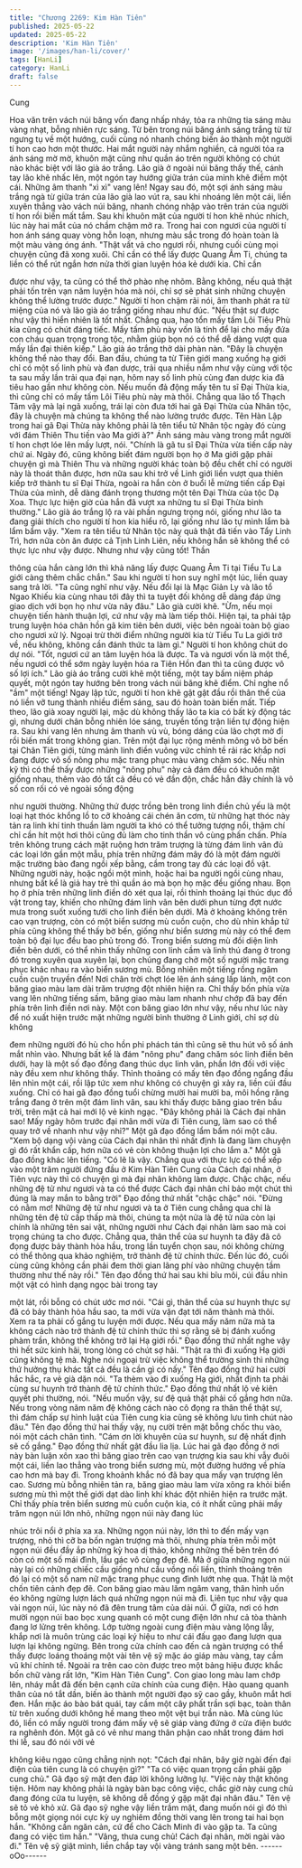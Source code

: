 ```yaml
---
title: "Chương 2269: Kim Hàn Tiên"
published: 2025-05-22
updated: 2025-05-22
description: 'Kim Hàn Tiên'
image: '/images/han-li/cover/'
tags: [HanLi]
category: HanLi
draft: false
---
```


Cung

Hoa văn trên vách núi băng vốn đang nhấp nháy, tỏa ra những tia
sáng màu vàng nhạt, bỗng nhiên rực sáng.
Từ bên trong núi băng ánh sáng trắng từ từ ngưng tụ về một
hướng, cuối cùng nó nhanh chóng biến ảo thành một người tí hon
cao hơn một thước.
Hai mắt người này nhắm nghiền, cả người tỏa ra ánh sáng mờ
mờ, khuôn mặt cũng như quần áo trên người không có chút nào
khác biệt với lão già áo trắng.
Lão già ở ngoài núi băng thấy thế, cánh tay lão khẽ nhấc lên, một
ngón tay hướng giữa trán của mỉnh khẽ điểm một cái.
Những âm thanh "xì xì" vang lên!
Ngay sau đó, một sợi ánh sáng màu trắng ngà từ giữa trán của
lão già lao vút ra, sau khi nhoáng lên một cái, liền xuyên thẳng
vào vách núi băng, nhanh chóng nhập vào trên trán của người tí
hon rồi biến mất tắm.
Sau khi khuôn mặt của người tí hon khẽ nhúc nhích, lúc này hai
mắt của nó chầm chậm mở ra.
Trong hai con ngươi của người tí hon ánh sáng quay vòng hỗn
loạn, nhưng màu sắc trong đó hoàn toàn là một màu vàng óng
ánh.
"Thật vất vả cho ngươi rồi, nhưng cuối cùng mọi chuyện cũng đã
xong xuôi. Chỉ cần có thể lấy được Quang Âm Ti, chúng ta liền có
thể rút ngắn hơn nửa thời gian luyện hóa kẻ dưới kia. Chỉ cần

được như vậy, ta cũng có thể thở phào nhẹ nhõm. Bằng không,
nếu quả thật phải tốn trên vạn năm luyện hóa mà nói, chỉ sợ sẽ
phát sinh những chuyện không thể lường trước được." Người tí
hon chậm rãi nói, âm thanh phát ra từ miệng của nó và lão già áo
trắng giống nhau như đúc.
"Nếu thật sự được như vậy thì hiển nhiên là tốt nhất. Chẳng qua,
hao tổn mấy tấm Lôi Tiêu Phù kia cũng có chút đáng tiếc. Mấy
tấm phù này vốn là tính để lại cho mấy đứa con cháu quan trọng
trong tộc, nhằm giúp bọn nó có thể dễ dàng vượt qua mấy lần đại
thiên kiếp." Lão già áo trắng thở dài phàn nàn.
"Đây là chuyện không thể nào thay đổi. Ban đầu, chúng ta từ Tiên
giới mang xuống hạ giới chỉ có một số linh phù và đan dược, trải
qua nhiều nắm như vậy cùng với tộc ta sau mấy lần trải qua đại
nạn, hôm nay số linh phù cùng đan dược kia đã tiêu hao gần như
không còn. Nếu muốn đả động mấy tên tu sĩ Đại Thừa kia, thì
cũng chỉ có mấy tấm Lôi Tiêu phù này mà thôi. Chẳng qua lão tổ
Thạch Tâm vậy mà lại ngã xuống, trái lại còn đưa tới hai gã Đại
Thừa của Nhân tộc, đây là chuyện mà chúng ta không thể nào
lường trước được. Tên Hàn Lập trong hai gã Đại Thừa này không
phải là tên tiểu tử Nhân tộc ngày đó cùng với đám Thiên Thu tiến
vào Ma giới à?" Ánh sáng màu vàng trong mắt người tí hon chợt
lóe lên mấy lượt, nói.
"Chính là gã tu sĩ Đại Thừa vừa tiến cấp này chứ ai. Ngày đó,
cũng không biết đám người bọn họ ở Ma giới gặp phải chuyện gì
mà Thiên Thu và những người khác toàn bộ đều chết chỉ có người
này là thoát thân được, hơn nữa sau khi trở về Linh giới liền vượt
qua thiên kiếp trở thành tu sĩ Đại Thừa, ngoài ra hắn còn ở buổi lễ
mừng tiến cấp Đại Thừa của mình, dễ dàng đánh trọng thương
một tên Đại Thừa của tộc Dạ Xoa. Thực lực hiện giờ của hắn đã
vượt xa những tu sĩ Đại Thừa bình thường." Lão già áo trắng lộ ra
vài phần ngưng trọng nói, giống như lão ta đang giải thích cho
người tí hon kia hiểu rõ, lại giống như lão tự mình lẩm bà lẩm
bẩm vậy.
"Xem ra tên tiểu tử Nhân tộc này quả thật đã tiến vào Tẩy Linh Trì,
hơn nữa còn ăn được cả Tịnh Linh Liên, nếu không hắn sẽ không
thể có thực lực như vậy được. Nhưng như vậy cũng tốt! Thần

thông của hắn càng lớn thì khả năng lấy được Quang Âm Ti tại
Tiểu Tu La giới càng thêm chắc chắn." Sau khi người tí hon suy
nghĩ một lúc, liền quay sang trả lời.
"Ta cũng nghĩ như vậy. Nếu đổi lại là Mạc Giản Ly và lão tổ Ngao
Khiếu kia cùng nhau tới đây thì ta tuyệt đối không dễ dàng đáp
ứng giao dịch với bọn họ như vừa nãy đâu." Lão già cười khẽ.
"Ừm, nếu mọi chuyện tiến hành thuận lợi, cứ như vậy mà làm tiếp
thôi. Hiện tại, ta phải tập trung luyện hóa chân hồn gã kim tiên
bên dưới, việc bên ngoài toàn bộ giao cho ngươi xử lý. Ngoại trừ
thời điểm những người kia từ Tiểu Tu La giới trở về, nếu không,
không cần đánh thức ta làm gì." Người tí hon không chút do dự
nói.
"Tốt, ngươi cứ an tâm luyện hóa là được. Ta và ngươi vốn là một
thể, nếu ngươi có thể sớm ngày luyện hóa ra Tiên Hồn đan thì ta
cũng được vô số lợi ích." Lão già áo trắng cười khẽ một tiếng, một
tay bấm niệm pháp quyết, một ngón tay hướng bên trong vách núi
băng khẽ điểm.
Chỉ nghe nổ "ầm" một tiếng!
Ngay lập tức, người tí hon khẽ gật gật đầu rồi thân thể của nó liền
vỡ tung thành nhiều điểm sáng, sau đó hoàn toàn biến mất.
Tiếp theo, lão già xoay người lại, mặc dù không thấy lão ta kia có
bất kỳ động tác gì, nhưng dưới chân bỗng nhiên lóe sáng, truyền
tống trận liền tự động hiện ra.
Sau khi vang lên nhưng âm thanh vù vù, bóng dáng của lão chợt
mờ đi rồi biến mất trong không gian.
Trên một đại lục rộng mênh mông vô bờ bến tại Chân Tiên giới,
từng mảnh linh điền vuông vức chỉnh tề rải rác khắp nơi đang
được vô số nông phu mặc trang phục màu vàng chăm sóc.
Nếu nhìn kỹ thì có thể thấy được những "nông phu" này cả đám
đều có khuôn mặt giống nhau, thêm vào đó tất cả đều có vẻ đần
độn, chắc hẳn đây chính là vô số con rối có vẻ ngoài sống động

như người thường.
Những thứ được trồng bên trong linh điền chủ yếu là một loại hạt
thóc khổng lồ to cỡ khoảng cái chén ăn cơm, từ những hạt thóc
này tản ra linh khí tinh thuần làm người ta khó có thể tưởng tượng
nổi, thậm chí chỉ cần hít một hơi thôi cũng đủ làm cho tinh thần vô
cùng phấn chấn.
Phía trên không trung cách mặt ruộng hơn trăm trượng là từng
đám linh vân đủ các loại lớn gần một mẫu, phía trên những đám
mây đó là một đám người mặc trường bào đang ngồi xếp bằng,
cầm trong tay đủ các loại đồ vật.
Những người này, hoặc ngồi một mình, hoặc hai ba người ngồi
cùng nhau, nhưng bất kể là giả hay trẻ thì quần áo mà bọn họ
mặc đều giống nhau. Bọn họ ở phía trên những linh điền dò xét
qua lại, rồi thỉnh thoảng lại thúc dục đồ vật trong tay, khiến cho
những đám linh vân bên dưới phun từng đợt nước mưa trong
suốt xuống tưới cho linh điền bên dưới.
Mà ở khoảng không trên cao vạn trượng, còn có một biển sương
mù cuồn cuộn, cho dù nhìn khắp tứ phía cũng không thể thấy bờ
bến, giống như biển sương mù này có thể đem toàn bộ đại lục
đều bao phủ trong đó.
Trong biển sương mù đối diện linh điền bên dưới, có thể nhìn
thấy những con linh cầm và linh thú đang ở trong đó trong xuyên
qua xuyên lại, bọn chúng đang chở một số người mặc trang phục
khác nhau ra vào biển sương mù.
Bỗng nhiên một tiếng rồng ngâm cuồn cuộn truyền đến!
Nơi chân trời chợt lóe lên ánh sáng lấp lánh, một con băng giao
màu lam dài trăm trượng đột nhiên hiện ra.
Chỉ thấy bốn phía vừa vang lên những tiếng sấm, băng giao màu
lam nhanh như chớp đã bay đến phía trên linh điền nơi này.
Một con băng giao lớn như vậy, nếu như lúc này để nó xuất hiện
trước mặt những người bình thường ở Linh giới, chỉ sợ dù không

đem những người đó hù cho hồn phi phách tán thì cũng sẽ thu
hút vô số ánh mắt nhìn vào.
Nhưng bất kể là đám "nông phu" đang chăm sóc linh điền bên
dưới, hay là một số đạo đồng đang thúc dục linh vân, phần lớn
đối với việc này đều xem như không thấy.
Thỉnh thoảng có mấy tên đạo đồng ngẩng đầu lên nhìn một cái,
rồi lập tức xem như không có chuyện gì xảy ra, liền cúi đầu
xuống.
Chỉ có hai gã đạo đồng tuổi chừng mười hai mười ba, môi hồng
răng trắng đang ở trên một đám linh vân, sau khi thấy được băng
giao trên bầu trời, trên mặt cả hai mới lộ vẻ kinh ngạc.
"Đây không phải là Cách đại nhân sao! Mấy ngày hôm trước đại
nhân mới vừa đi Tiên cung, làm sao có thể quay trở về nhanh như
vậy nhỉ?" Một gã đạo đồng lẩm bẩm nói một câu.
"Xem bộ dạng vội vàng của Cách đại nhân thì nhất định là đang
làm chuyện gì đó rất khẩn cấp, hơn nữa có vẻ còn không thuận lợi
cho lắm a." Một gã đạo đồng khác lên tiếng.
"Có lẽ là vậy. Chẳng qua với thực lực có thể xếp vào một trăm
người đứng đầu ở Kim Hàn Tiên Cung của Cách đại nhân, ở Tiên
vực này thì có chuyện gì mà đại nhân không làm được. Chậc
chậc, nếu những đệ tử như ngươi và ta có thể được Cách đại
nhân chỉ bảo một chút thì đúng là may mắn to bằng trời" Đạo
đồng thứ nhất "chậc chậc" nói.
"Đừng có nằm mơ! Những đệ tử như ngươi và ta ở Tiên cung
chẳng qua chỉ là những tên đệ tử cấp thấp mà thôi, chúng ta một
nửa là đệ tử nửa còn lại chính là những tên sai vặt, những người
như Cách đại nhân làm sao mà coi trọng chúng ta cho được.
Chẳng qua, thân thể của sư huynh ta đây đã cô đọng được bảy
thành hỏa hầu, trong lần tuyển chọn sau, nói không chừng có thể
thông qua khảo nghiệm, trở thành đệ tử chính thức. Đến lúc đó,
cuối cùng cũng không cần phải đem thời gian lãng phí vào những
chuyện tầm thường như thế này rồi." Tên đạo đồng thứ hai sau
khi bĩu môi, cúi đầu nhìn một vật có hình dạng ngọc bài trong tay

một lát, rồi bỗng có chút ước mơ nói.
"Cái gì, thân thể của sư huynh thực sự đã có bảy thành hỏa hầu
sao, ta mới vừa vặn đạt tới năm thành mà thôi. Xem ra ta phải cố
gắng tu luyện mới được. Nếu qua mấy năm nữa mà ta không
cách nào trở thành đệ tử chính thức thì sợ rằng sẽ bị đánh xuống
phàm trần, không thể không trở lại Hạ giới rồi." Đạo đồng thứ nhất
nghe vậy thì hết sức kinh hãi, trong lòng có chút sợ hãi.
"Thật ra thì đi xuống Hạ giới cũng không tệ mà. Nghe nói ngoại
trừ việc không thể trường sinh thì những thứ hưởng thụ khác tất
cả đều là cần gì có nấy." Tên đạo đồng thứ hai cười hắc hắc, ra
vẻ già dặn nói.
"Ta thèm vào đi xuống Hạ giới, nhất định ta phải cùng sư huynh
trở thành đệ tử chính thức." Đạo đồng thứ nhất lộ vẻ kiên quyết
phi thường, nói.
"Nếu muốn vậy, sư đệ quả thật phải cố gắng hơn nữa. Nếu trong
vòng năm năm đệ không cách nào cô đọng ra thân thể thật sự, thì
đám chấp sự hình luật của Tiên cung kia cũng sẽ không lưu tình
chút nào đâu." Tên đạo đồng thứ hai thấy vậy, nụ cười trên mặt
bỗng chốc thu vào, nói một cách chân tình.
"Cám ơn lời khuyên của sư huynh, sư đệ nhất định sẽ cố gắng."
Đạo đồng thứ nhất gật đầu lia lịa.
Lúc hai gã đạo đồng ở nơi này bàn luận xôn xao thì băng giao
trên cao vạn trượng kia sau khi vẫy đuôi một cái, liền lao thẳng
vào trong biển sương mù, một đường hướng về phía cao hơn mà
bay đi.
Trong khoảnh khắc nó đã bay qua mấy vạn trượng lên cao.
Sương mù bỗng nhiên tản ra, băng giao màu lam vừa xông ra
khỏi biển sương mù thì một thế giới dạt dào linh khí khác đột
nhiên hiện ra trước mặt.
Chỉ thấy phía trên biển sương mù cuồn cuộn kia, có ít nhất cũng
phải mấy trăm ngọn núi lớn nhỏ, những ngọn núi này đang lúc

nhúc trôi nổi ở phía xa xa.
Những ngọn núi này, lớn thì to đến mấy vạn trượng, nhỏ thì cỡ ba
bốn ngàn trượng mà thôi, nhưng phía trên mỗi một ngọn núi đều
đầy ắp những kỳ hoa dị thảo, không những thế bên trên đó còn có
một số mái đình, lầu gác vô cùng đẹp đẽ.
Mà ở giữa những ngọn núi này lại có những chiếc cầu giống như
cầu vồng nối liền, thỉnh thoảng trên đó lại có một số nam nữ mặc
trang phục cung đình lướt nhẹ qua.
Thật là một chốn tiên cảnh đẹp đẽ.
Con băng giao màu lăm ngâm vang, thân hình uốn éo không
ngừng lượn lách quá những ngọn núi mà đi.
Liên tục như vậy qua vài ngọn núi, lúc này nó đã đên trung tâm
của dải núi.
Ở giữa, nơi có hơn mười ngọn núi bao bọc xung quanh có một
cung điện lớn như cả tòa thành đang lơ lửng trên không.
Lớp tường ngoài cung điện màu vàng lộng lẫy, khắp nơi là muôn
trùng các loại ký hiệu to như cái đấu gạo đang lượn qua lượn lại
không ngừng. Bên trong cửa chính cao đến cả ngàn trượng có
thể thấy được loáng thoáng một vài tên vệ sỹ mặc áo giáp màu
vàng, tay cầm vũ khí chỉnh tề. Ngoài ra trên cao còn được treo
một bảng hiệu được khắc bốn chữ vàng rất lớn, "Kim Hàn Tiên
Cung".
Con giao long màu lam chớp lên, nháy mắt đã đến bên cạnh cửa
chính của cung điện. Hào quang quanh thân của nó tắt dần, biến
ảo thành một người đạo sỹ cao gầy, khuôn mắt hơi đen.
Hắn mặc áo bào bát quái, tay cầm một cây phất trần sợi bạc, toàn
thân từ trên xuống dưới không hề mang theo một vệt bụi trần nào.
Mà cùng lúc đó, liền có mấy người trong đám mấy vệ sẽ giáp
vàng đứng ở cửa điện bước ra nghênh đón. Một gã có vẻ như
mang thân phận cao nhất trong đám hơi thi lễ, sau đó nói vởi vẻ

không kiêu ngạo cũng chẳng nịnh nọt:
"Cách đại nhân, bây giờ ngài đến đại điện của tiên cung là có
chuyện gì?"
"Ta có việc quan trọng cần phải gặp cung chủ." Gã đạo sỹ mặt
đen đáp lời không lưỡng lự.
"Việc này thật không tiện. Hôm nay không phải là ngày bàn bạc
công việc, chắc giờ này cung chủ đang đóng cửa tu luyện, sẽ
không dễ đồng ý gặp mặt đại nhân đâu." Tên vệ sẽ tỏ vẻ khỏ xử.
Gã đạo sỹ nghe vậy liền trầm mặt, đang muốn nói gì đó thì bỗng
một giọng nói cực kỳ uy nghiêm đồng thời vang lên trong tai hai
bọn hắn.
"Không cần ngăn cản, cứ để cho Cách Minh đi vào gặp ta. Ta
cũng đang có việc tìm hắn."
"Vâng, thưa cung chủ! Cách đại nhân, mời ngài vào đi." Tên vệ sỹ
giật mình, liền chắp tay vội vàng tránh sang một bên.
------oOo------
